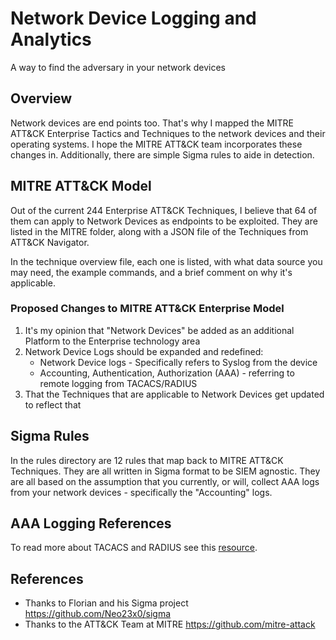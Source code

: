 # Network Device Logging and Analytics
A way to find the adversary in your network devices

## Overview
Network devices are end points too. That's why I mapped the MITRE ATT&CK Enterprise Tactics and Techniques to the network devices and their operating systems. I hope the MITRE ATT&CK team incorporates these changes in. Additionally, there are simple Sigma rules to aide in detection.

## MITRE ATT&CK Model
Out of the current 244 Enterprise ATT&CK Techniques, I believe that 64 of them can apply to Network Devices as endpoints to be exploited. They are listed in the MITRE folder, along with a JSON file of the Techniques from ATT&CK Navigator.

In the technique overview file, each one is listed, with what data source you may need, the example commands, and a brief comment on why it's applicable.

### Proposed Changes to MITRE ATT&CK Enterprise Model
1. It's my opinion that "Network Devices" be added as an additional Platform to the Enterprise technology area
2. Network Device Logs should be expanded and redefined:
    * Network Device logs - Specifically refers to Syslog from the device
    * Accounting, Authentication, Authorization (AAA) - referring to remote logging from TACACS/RADIUS
3. That the Techniques that are applicable to Network Devices get updated to reflect that

## Sigma Rules
In the rules directory are 12 rules that map back to MITRE ATT&CK Techniques. They are all written in Sigma format to be SIEM agnostic. They are all based on the assumption that you currently, or will, collect AAA logs from your network devices - specifically the "Accounting" logs.

## AAA Logging References
To read more about TACACS and RADIUS see this [resource](https://tacacs.net/docs/TACACS_Advantages.pdf "tacacs.net").

## References
* Thanks to Florian and his Sigma project https://github.com/Neo23x0/sigma
* Thanks to the ATT&CK Team at MITRE https://github.com/mitre-attack